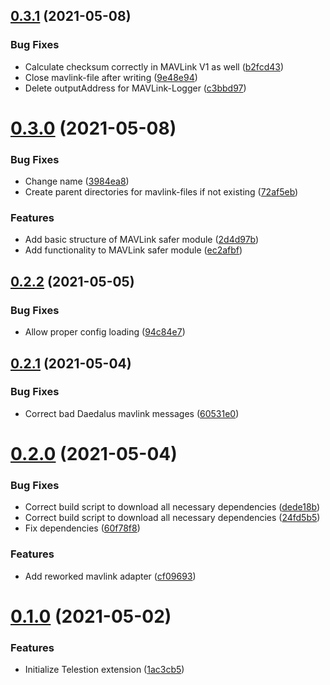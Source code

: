 ## [0.3.1](https://github.com/wuespace/telestion-extension-mavlink/compare/v0.3.0...v0.3.1) (2021-05-08)


### Bug Fixes

* Calculate checksum correctly in MAVLink V1 as well ([b2fcd43](https://github.com/wuespace/telestion-extension-mavlink/commit/b2fcd4372895fb0c4584f8fd62cf12c201b7668e))
* Close mavlink-file after writing ([9e48e94](https://github.com/wuespace/telestion-extension-mavlink/commit/9e48e94db570d39d1d2a1049c5fe0d20cc23ec55))
* Delete outputAddress for MAVLink-Logger ([c3bbd97](https://github.com/wuespace/telestion-extension-mavlink/commit/c3bbd97a8c770b0f24a06a3503fbf0e18551661f))



# [0.3.0](https://github.com/wuespace/telestion-extension-mavlink/compare/v0.2.2...v0.3.0) (2021-05-08)


### Bug Fixes

* Change name ([3984ea8](https://github.com/wuespace/telestion-extension-mavlink/commit/3984ea86c3d282aa770ad19581643025b5825923))
* Create parent directories for mavlink-files if not existing ([72af5eb](https://github.com/wuespace/telestion-extension-mavlink/commit/72af5eb970adcd874317152379347b149a9638f9))


### Features

* Add basic structure of MAVLink safer module ([2d4d97b](https://github.com/wuespace/telestion-extension-mavlink/commit/2d4d97baafc374c1495af5a54d60c2a1f02aad60))
* Add functionality to MAVLink safer module ([ec2afbf](https://github.com/wuespace/telestion-extension-mavlink/commit/ec2afbff83f6d9a2cc976a32262daf74487acbe8))



## [0.2.2](https://github.com/wuespace/telestion-extension-mavlink/compare/v0.2.1...v0.2.2) (2021-05-05)


### Bug Fixes

* Allow proper config loading ([94c84e7](https://github.com/wuespace/telestion-extension-mavlink/commit/94c84e7c38897d9d63a294f5091b1089b5e32a60))



## [0.2.1](https://github.com/wuespace/telestion-extension-mavlink/compare/v0.2.0...v0.2.1) (2021-05-04)


### Bug Fixes

* Correct bad Daedalus mavlink messages ([60531e0](https://github.com/wuespace/telestion-extension-mavlink/commit/60531e0c6205724d32ec999852d47656dbf8895b))



# [0.2.0](https://github.com/wuespace/telestion-extension-mavlink/compare/v0.1.0...v0.2.0) (2021-05-04)


### Bug Fixes

* Correct build script to download all necessary dependencies ([dede18b](https://github.com/wuespace/telestion-extension-mavlink/commit/dede18b198768b63cf8f28979dc99c2fbe53c1bd))
* Correct build script to download all necessary dependencies ([24fd5b5](https://github.com/wuespace/telestion-extension-mavlink/commit/24fd5b590529bce46db794f8ab8a19c8e244b4d5))
* Fix dependencies ([60f78f8](https://github.com/wuespace/telestion-extension-mavlink/commit/60f78f8a2763232daa1e8298e73397338bdc9fe3))


### Features

* Add reworked mavlink adapter ([cf09693](https://github.com/wuespace/telestion-extension-mavlink/commit/cf09693e7be33bbcb89d4f0cfb8b0a29f08dbcc0))



# [0.1.0](https://github.com/wuespace/telestion-extension-mavlink/compare/1ac3cb57d63152a5b55c8cd4e19f787005474d2e...v0.1.0) (2021-05-02)


### Features

* Initialize Telestion extension ([1ac3cb5](https://github.com/wuespace/telestion-extension-mavlink/commit/1ac3cb57d63152a5b55c8cd4e19f787005474d2e))



